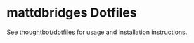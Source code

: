 # mattdbridges Dotfiles

See [thoughtbot/dotfiles](https://github.com/thoughtbot/dotfiles) for usage and installation instructions.
